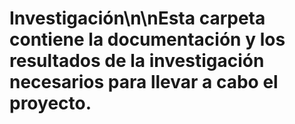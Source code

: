 # Investigación\n\nEsta carpeta contiene la documentación y los resultados de la investigación necesarios para llevar a cabo el proyecto.
